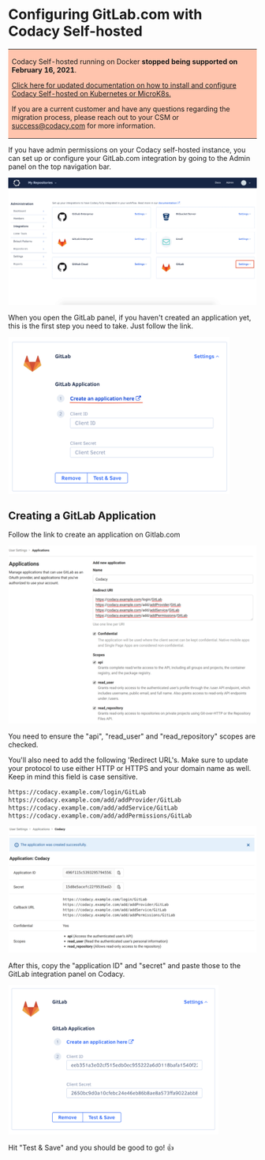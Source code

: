 # Configuring GitLab.com with Codacy Self-hosted

<table>
  <tbody>
    <tr>
      <td style="background-color: #ffc4ad;">
        <p>
          Codacy Self-hosted running on Docker <strong>stopped being supported on February 16, 2021</strong>.
        </p>
        <p>
          <a href="/chart/" target="_self">Click here for updated documentation on how to install and configure Codacy Self-hosted on Kubernetes or MicroK8s.</a>
        </p>
        <p>
          If you are a current customer and have any questions regarding the migration process, please reach out to your CSM or <a href="mailto:success@codacy.com" target="_blank">success@codacy.com</a> for more information.
        </p>
      </td>
    </tr>
  </tbody>
</table>

If you have admin permissions on your Codacy self-hosted instance, you can set up or configure your GitLab.com integration by going to the Admin panel on the top navigation bar.

![Kapture_2020-03-04_at_14.49.15.gif](../images/Kapture_2020-03-04_at_14.49.15.gif)

When you open the GitLab panel, if you haven't created an application yet, this is the first step you need to take. Just follow the link.

<img src="/v2.0.387-deprecated/images/Screenshot_2020-03-04_at_14.52.42.png" width="449" height="318" alt="Screenshot_2020-03-04_at_14.52.42.png" />

## Creating a GitLab Application

Follow the link to create an application on Gitlab.com

![](../images/new-application-gl.png)

You need to ensure the "api", "read_user" and "read_repository" scopes are checked. 

You'll also need to add the following 'Redirect URL's. Make sure to update your protocol to use either HTTP or HTTPS and your domain name as well. Keep in mind this field is case sensitive. 

```text
https://codacy.example.com/login/GitLab
https://codacy.example.com/add/addProvider/GitLab
https://codacy.example.com/add/addService/GitLab
https://codacy.example.com/add/addPermissions/GitLab
```

![](../images/app-created-gl.png)

After this, copy the "application ID" and "secret" and paste those to the GitLab integration panel on Codacy.  

<img src="/v2.0.387-deprecated/images/Screenshot_2020-03-04_at_15.02.46.png" width="426" height="303" alt="Screenshot_2020-03-04_at_15.02.46.png" /> 

Hit "Test & Save" and you should be good to go! 👍
